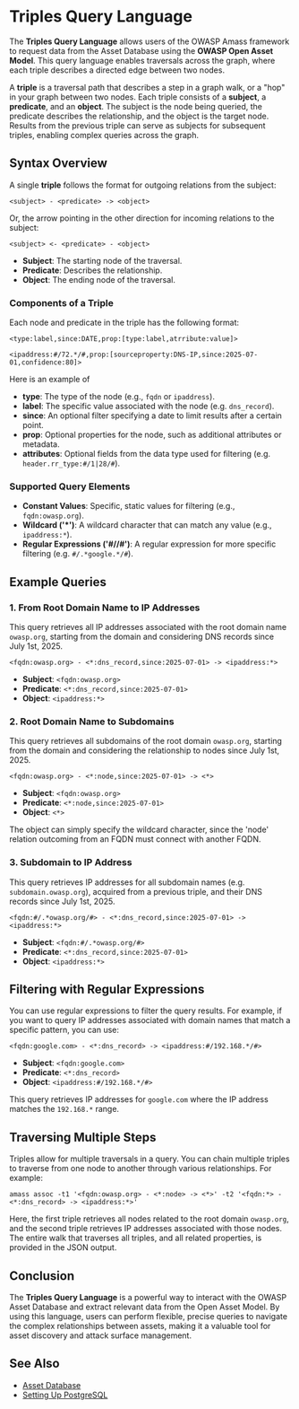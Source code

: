 # Triples Query Language

The **Triples Query Language** allows users of the OWASP Amass framework to request data from the Asset Database using the **OWASP Open Asset Model**. This query language enables traversals across the graph, where each triple describes a directed edge between two nodes.

A **triple** is a traversal path that describes a step in a graph walk, or a "hop" in your graph between two nodes. Each triple consists of a **subject**, a **predicate**, and an **object**. The subject is the node being queried, the predicate describes the relationship, and the object is the target node. Results from the previous triple can serve as subjects for subsequent triples, enabling complex queries across the graph.

## Syntax Overview

A single **triple** follows the format for outgoing relations from the subject:

```
<subject> - <predicate> -> <object>
```

Or, the arrow pointing in the other direction for incoming relations to the subject:

```
<subject> <- <predicate> - <object>
```

- **Subject**: The starting node of the traversal.
- **Predicate**: Describes the relationship.
- **Object**: The ending node of the traversal.

### Components of a Triple

Each node and predicate in the triple has the following format:

```
<type:label,since:DATE,prop:[type:label,atrribute:value]>

<ipaddress:#/72.*/#,prop:[sourceproperty:DNS-IP,since:2025-07-01,confidence:80]>
```

Here is an example of 

- **type**: The type of the node (e.g., `fqdn` or `ipaddress`).
- **label**: The specific value associated with the node (e.g. `dns_record`).
- **since**: An optional filter specifying a date to limit results after a certain point.
- **prop**: Optional properties for the node, such as additional attributes or metadata.
- **attributes**: Optional fields from the data type used for filtering (e.g. `header.rr_type:#/1|28/#`).

### Supported Query Elements

- **Constant Values**: Specific, static values for filtering (e.g., `fqdn:owasp.org`).
- **Wildcard ('*')**: A wildcard character that can match any value (e.g., `ipaddress:*`).
- **Regular Expressions ('#//#')**: A regular expression for more specific filtering (e.g. `#/.*google.*/#`).

## Example Queries

### 1. From Root Domain Name to IP Addresses

This query retrieves all IP addresses associated with the root domain name `owasp.org`, starting from the domain and considering DNS records since July 1st, 2025.

```
<fqdn:owasp.org> - <*:dns_record,since:2025-07-01> -> <ipaddress:*>
```

- **Subject**: `<fqdn:owasp.org>`
- **Predicate**: `<*:dns_record,since:2025-07-01>`
- **Object**: `<ipaddress:*>`

### 2. Root Domain Name to Subdomains

This query retrieves all subdomains of the root domain `owasp.org`, starting from the domain and considering the relationship to nodes since July 1st, 2025.

```
<fqdn:owasp.org> - <*:node,since:2025-07-01> -> <*>
```

- **Subject**: `<fqdn:owasp.org>`
- **Predicate**: `<*:node,since:2025-07-01>`
- **Object**: `<*>`

The object can simply specify the wildcard character, since the 'node' relation outcoming from an FQDN must connect with another FQDN.

### 3. Subdomain to IP Address

This query retrieves IP addresses for all subdomain names (e.g. `subdomain.owasp.org`), acquired from a previous triple, and their DNS records since July 1st, 2025.

```
<fqdn:#/.*owasp.org/#> - <*:dns_record,since:2025-07-01> -> <ipaddress:*>
```

- **Subject**: `<fqdn:#/.*owasp.org/#>`
- **Predicate**: `<*:dns_record,since:2025-07-01>`
- **Object**: `<ipaddress:*>`

## Filtering with Regular Expressions

You can use regular expressions to filter the query results. For example, if you want to query IP addresses associated with domain names that match a specific pattern, you can use:

```
<fqdn:google.com> - <*:dns_record> -> <ipaddress:#/192.168.*/#>
```

- **Subject**: `<fqdn:google.com>`
- **Predicate**: `<*:dns_record>`
- **Object**: `<ipaddress:#/192.168.*/#>`

This query retrieves IP addresses for `google.com` where the IP address matches the `192.168.*` range.

## Traversing Multiple Steps

Triples allow for multiple traversals in a query. You can chain multiple triples to traverse from one node to another through various relationships. For example:

```
amass assoc -t1 '<fqdn:owasp.org> - <*:node> -> <*>' -t2 '<fqdn:*> - <*:dns_record> -> <ipaddress:*>'
```

Here, the first triple retrieves all nodes related to the root domain `owasp.org`, and the second triple retrieves IP addresses associated with those nodes. The entire walk that traverses all triples, and all related properties, is provided in the JSON output.

## Conclusion

The **Triples Query Language** is a powerful way to interact with the OWASP Asset Database and extract relevant data from the Open Asset Model. By using this language, users can perform flexible, precise queries to navigate the complex relationships between assets, making it a valuable tool for asset discovery and attack surface management.

## See Also

* [Asset Database](./index.md)
* [Setting Up PostgreSQL](./postgres.md)
